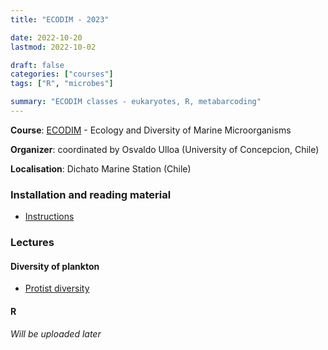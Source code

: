 ```yaml
---
title: "ECODIM - 2023"

date: 2022-10-20
lastmod: 2022-10-02

draft: false
categories: ["courses"]
tags: ["R", "microbes"]

summary: "ECODIM classes - eukaryotes, R, metabarcoding"
---
```


__Course__: [ECODIM](https://ecodim.imo-chile.cl) - Ecology and Diversity of Marine Microorganisms

__Organizer__: coordinated by Osvaldo Ulloa (University of Concepcion, Chile)

__Localisation__: Dichato Marine Station (Chile)

### Installation and reading material
* [Instructions](https://daniel-vaulot.fr/html/course-ecodim-2023/00-syllabus.html)

### Lectures

#### Diversity of plankton
* [Protist diversity](https://daniel-vaulot.fr/html/course-ecodim-2023/protist-diversity.html) 
  
#### R

_Will be uploaded later_





